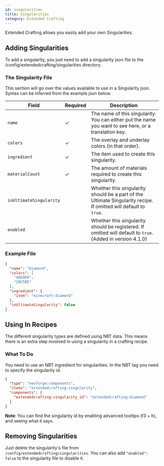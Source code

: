 ```yaml
---
id: singularities
title: Singularities
category: Extended Crafting
---
```


Extended Crafting allows you easily add your own Singularities.

## Adding Singularities

To add a singularity, you just need to add a singularity json file to the /config/extendedcrafting/singularities directory.

### The Singularity File

This section will go over the values available to use in a Singularity json. Syntax can be inferred from the example json below.

| Field                   | Required | Description                                                                                                      |
|-------------------------|----------|------------------------------------------------------------------------------------------------------------------|
| `name`                  | ✓        | The name of this singularity. You can either put the name you want to see here, or a translation key.            |
| `colors`                | ✓        | The overlay and underlay colors (in that order).                                                                 |
| `ingredient`            | ✓        | The item used to create this singularity.                                                                        |
| `materialCount`         | ✓        | The amount of materials required to create this singularity.                                                     |
| `inUltimateSingularity` |          | Whether this singularity should be a part of the Ultimate Singularity recipe. If omitted will default to `true`. |
| `enabled`               |          | Whether this singularity should be registered. If omitted will default to `true`. (Added in version 4.1.0)       |

### Example File

```json
{
  "name": "Diamond",
  "colors": [
    "4AEDD9",
    "20C5B5"
  ],
  "ingredient": {
    "item": "minecraft:diamond"
  },
  "inUltimateSingularity": false
}
```

## Using In Recipes

The different singularity types are defined using NBT data. This means there is an extra step involved in using a singularity in a crafting recipe.

### What To Do

You need to use an NBT ingredient for singularities. In the NBT tag you need to specify the singularity id.

```json
{
  "type": "neoforge:components",
  "items": "extendedcrafting:singularity",
  "components": {
    "extendedcrafting:singularity_id": "extendedcrafting:diamond"
  }
}
```

**Note**: You can find the singularity id by enabling advanced tooltips (f3 + h), and seeing what it says.

## Removing Singularities

Just delete the singularity's file from `/config/extendedcrafting/singularities`. You can also add `"enabled": false` to the singularity file to disable it.
